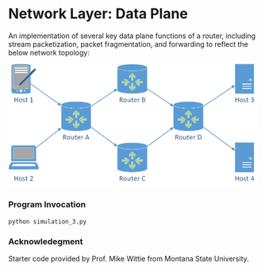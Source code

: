 # Network Layer: Data Plane

An implementation of several key data plane functions of a router, including stream packetization, packet fragmentation, and forwarding to reflect the below network topology:

![network_2](/network.png)

### Program Invocation

```
python simulation_3.py
```

### Acknowledegment
Starter code provided by Prof. Mike Wittie from Montana State University.
